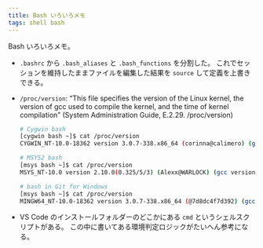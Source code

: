 ```yaml
---
title: Bash いろいろメモ
tags: shell bash
---
```


Bash いろいろメモ。

* `.bashrc` から `.bash_aliases` と `.bash_functions` を分割した。
  これでセッションを維持したままファイルを編集した結果を `source` して定義を上書きできる。
* `/proc/version`: <q>This file specifies the version of the Linux kernel,
  the version of gcc used to compile the kernel, and the time of kernel
  compilation</q> (System Administration Guide, E.2.29. /proc/version)

  ```bash
  # Cygwin bash
  [cygwin bash ~]$ cat /proc/version
  CYGWIN_NT-10.0-18362 version 3.0.7-338.x86_64 (corinna@calimero) (gcc version 7.4.0 20181206 (Fedora Cygwin 7.4.0-1) (GCC) ) 2019-04-30 18:08 UTC

  # MSYS2 bash
  [msys bash ~]$ cat /proc/version
  MSYS_NT-10.0 version 2.10.0(0.325/5/3) (Alexx@WARLOCK) (gcc version 6.4.0 (GCC) ) 2018-02-09 15:25

  # bash in Git for Windows
  [msys bash ~]$ cat /proc/version
  MINGW64_NT-10.0-18362 version 3.0.7-338.x86_64 (@7d8dc4f7d392) (gcc version 7.4.0 (GCC) ) 2019-07-03 15:16 UTC
  ```

* VS Code のインストールフォルダーのどこかにある `cmd` というシェルスクリプトがある。
  この中に書いてある環境判定ロジックがたいへん参考になる。
